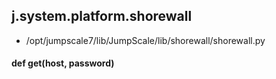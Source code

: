## j.system.platform.shorewall

- /opt/jumpscale7/lib/JumpScale/lib/shorewall/shorewall.py

#### def get(host, password) 

    

